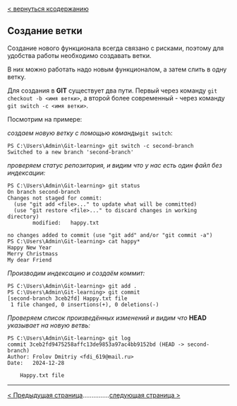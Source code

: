 [< вернуться ксодержанию](./readme.md)

## Создание ветки

Создание нового функционала всегда связано с рисками, поэтому для удобства работы необходимо создавать ветки.

В них можно работать надо новым функционалом, а затем слить в одну ветку.

Для создания в **GIT** существует два пути. Первый через команду `git checkout -b <имя ветки>`, а второй более современный - через команду `git switch -c <имя ветки>`.

Посмотрим на примере:

_создаем новую ветку с помощью команды_`git switch`:

```
PS C:\Users\Admin\Git-learning> git switch -c second-branch
Switched to a new branch 'second-branch'
```

_проверяем статус репозитория, и видим что у нас есть один файл без индексации:_

```
PS C:\Users\Admin\Git-learning> git status
On branch second-branch
Changes not staged for commit:
  (use "git add <file>..." to update what will be committed)
  (use "git restore <file>..." to discard changes in working directory)
        modified:   happy.txt

no changes added to commit (use "git add" and/or "git commit -a")
PS C:\Users\Admin\Git-learning> cat happy*
Happy New Year
Merry Christmass
My dear Friend
```

_Производим индексацию и создаём коммит:_

```
PS C:\Users\Admin\Git-learning> git add .
PS C:\Users\Admin\Git-learning> git commit
[second-branch 3ceb2fd] Happy.txt file
 1 file changed, 0 insertions(+), 0 deletions(-)
```

_Проверяем список произведённых изменений и видим что_ **HEAD** _указывает на новую ветвь:_

```
PS C:\Users\Admin\Git-learning> git log
commit 3ceb2fd9475258affc13de9853a97ac4bb9152bd (HEAD -> second-branch)
Author: Frolov Dmitriy <fdi_619@mail.ru>
Date:   2024-12-28

    Happy.txt file
```

---

[< Предыдущая страница](./12-commit-changes.md)...............[следующая страница >](./14-tree-switch.md)
